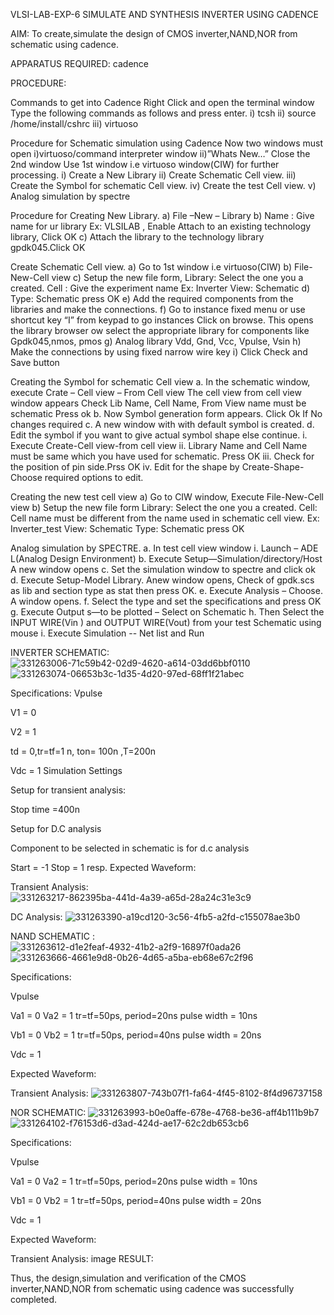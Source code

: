 VLSI-LAB-EXP-6
SIMULATE AND SYNTHESIS INVERTER USING CADENCE

AIM:
To create,simulate the design of CMOS inverter,NAND,NOR from schematic using cadence.

APPARATUS REQUIRED:
cadence

PROCEDURE:

Commands to get into Cadence
Right Click and open the terminal window Type the following commands as follows and press enter. i) tcsh ii) source /home/install/cshrc iii) virtuoso

Procedure for Schematic simulation using Cadence
Now two windows must open i)virtuoso/command interpreter window ii)”Whats New…” Close the 2nd window Use 1st window i.e virtuoso window(CIW) for further processing. i) Create a New Library ii) Create Schematic Cell view. iii) Create the Symbol for schematic Cell view. iv) Create the test Cell view. v) Analog simulation by spectre

Procedure for Creating New Library.
a) File –New – Library b) Name : Give name for ur library Ex: VLSILAB , Enable Attach to an existing technology library, Click OK c) Attach the library to the technology library gpdk045.Click OK

Create Schematic Cell view.
a) Go to 1st window i.e virtuoso(CIW) b) File-New-Cell view c) Setup the new file form, Library: Select the one you a created. Cell : Give the experiment name Ex: Inverter View: Schematic d) Type: Schematic press OK e) Add the required components from the libraries and make the connections. f) Go to instance fixed menu or use shortcut key “I” from keypad to go instances Click on browse. This opens the library browser ow select the appropriate library for components like Gpdk045,nmos, pmos g) Analog library Vdd, Gnd, Vcc, Vpulse, Vsin h) Make the connections by using fixed narrow wire key i) Click Check and Save button

Creating the Symbol for schematic Cell view
a. In the schematic window, execute Crate – Cell view – From Cell view The cell view from cell view window appears Check Lib Name, Cell Name, From View name must be schematic Press ok b. Now Symbol generation form appears. Click Ok If No changes required c. A new window with with default symbol is created. d. Edit the symbol if you want to give actual symbol shape else continue. i. Execute Create-Cell view-from cell view ii. Library Name and Cell Name must be same which you have used for schematic. Press OK iii. Check for the position of pin side.Prss OK iv. Edit for the shape by Create-Shape-Choose required options to edit.

Creating the new test cell view
a) Go to CIW window, Execute File-New-Cell view b) Setup the new file form Library: Select the one you a created. Cell: Cell name must be different from the name used in schematic cell view. Ex: Inverter_test View: Schematic Type: Schematic press OK

Analog simulation by SPECTRE.
a. In test cell view window i. Launch – ADE L(Analog Design Environment) b. Execute Setup—Simulation/directory/Host A new window opens c. Set the simulation window to spectre and click ok d. Execute Setup-Model Library. Anew window opens, Check of gpdk.scs as lib and section type as stat then press OK. e. Execute Analysis – Choose. A window opens. f. Select the type and set the specifications and press OK g. Execute Output s—to be plotted – Select on Schematic h. Then Select the INPUT WIRE(Vin ) and OUTPUT WIRE(Vout) from your test Schematic using mouse i. Execute Simulation -- Net list and Run

INVERTER SCHEMATIC:
![331263006-71c59b42-02d9-4620-a614-03dd6bbf0110](https://github.com/alwaysajay3011/VLSI-LAB-EXP-6/assets/161150132/ffe6e607-2766-4060-99c1-35c03abac730)
![331263074-06653b3c-1d35-4d20-97ed-68ff1f21abec](https://github.com/alwaysajay3011/VLSI-LAB-EXP-6/assets/161150132/0866b0fc-4a4c-476f-98d1-5dc1f7c9ae8a)

Specifications: Vpulse

V1 = 0

V2 = 1

td = 0,tr=tf=1 n, ton= 100n ,T=200n

Vdc = 1 Simulation Settings

Setup for transient analysis:

Stop time =400n

Setup for D.C analysis

Component to be selected in schematic is for d.c analysis

Start = -1 Stop = 1 resp. Expected Waveform:

Transient Analysis: 
![331263217-862395ba-441d-4a39-a65d-28a24c31e3c9](https://github.com/alwaysajay3011/VLSI-LAB-EXP-6/assets/161150132/3d429ac6-36e4-4834-aa28-7923f92a29bb)

DC Analysis:
![331263390-a19cd120-3c56-4fb5-a2fd-c155078ae3b0](https://github.com/alwaysajay3011/VLSI-LAB-EXP-6/assets/161150132/9543d919-92d2-4ee0-add7-a45618a84bb3)

NAND SCHEMATIC : 
![331263612-d1e2feaf-4932-41b2-a2f9-16897f0ada26](https://github.com/alwaysajay3011/VLSI-LAB-EXP-6/assets/161150132/0a8046b5-f78c-4f73-b46d-d5b80fa4923b)
![331263666-4661e9d8-0b26-4d65-a5ba-eb68e67c2f96](https://github.com/alwaysajay3011/VLSI-LAB-EXP-6/assets/161150132/a891e197-66dd-496b-bdeb-b10922401158)

Specifications:

Vpulse

Va1 = 0 Va2 = 1 tr=tf=50ps, period=20ns pulse width = 10ns

Vb1 = 0 Vb2 = 1 tr=tf=50ps, period=40ns pulse width = 20ns

Vdc = 1

Expected Waveform:

Transient Analysis:
![331263807-743b07f1-fa64-4f45-8102-8f4d96737158](https://github.com/alwaysajay3011/VLSI-LAB-EXP-6/assets/161150132/727b43c8-e5dc-49db-96ad-6586a85b60a8)

NOR SCHEMATIC:
![331263993-b0e0affe-678e-4768-be36-aff4b111b9b7](https://github.com/alwaysajay3011/VLSI-LAB-EXP-6/assets/161150132/7443bbdb-9aca-4bd9-a811-81621271bd02)
![331264102-f76153d6-d3ad-424d-ae17-62c2db653cb6](https://github.com/alwaysajay3011/VLSI-LAB-EXP-6/assets/161150132/20b5274a-b89f-489e-a542-396b0e3f2cae)

Specifications:

Vpulse

Va1 = 0 Va2 = 1 tr=tf=50ps, period=20ns pulse width = 10ns

Vb1 = 0 Vb2 = 1 tr=tf=50ps, period=40ns pulse width = 20ns

Vdc = 1

Expected Waveform:

Transient Analysis: image RESULT:

Thus, the design,simulation and verification of the CMOS inverter,NAND,NOR from schematic using cadence was successfully completed.
